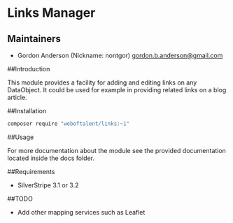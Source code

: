 # Links Manager

## Maintainers

* Gordon Anderson (Nickname: nontgor)
	<gordon.b.anderson@gmail.com>

##Introduction

This module provides a facility for adding and editing links on any DataObject.
It could be used for example in providing related links on a blog article.
 
##Installation
```bash
composer require "weboftalent/links:~1"
```
##Usage

For more documentation about the module see the provided documentation located
inside the docs folder.

##Requirements
* SilverStripe 3.1 or 3.2

##TODO
* Add other mapping services such as Leaflet
